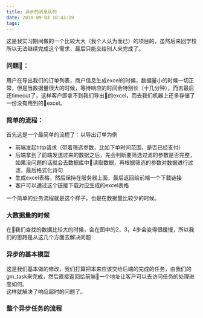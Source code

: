 ```yaml
---
title: 异步的消息队列
date: 2018-09-03 10:43:19
tags:
---
```

这是我实习期间做的一个比较大大（我个人认为而已）的项目的，虽然后来回学校所以无法继续完成这个需求，最后只能交给别人来完成了。  
### 问题： 
用户在导出我们的订单列表，商户信息生成excel的时候，数据量小的时候一切正常，但是当数据量很大的时候，等待响应的时间会特别长（十几分钟），而去最后还timeout了，这样客户即拿不到我们导出的excel，而去我们机器上还多存储了一份没有用到的excel。  
<!--more-->
### 简单的流程：
首先这是一个最简单的流程了：以导出订单为例
* 前端发起http请求（带着筛选参数，比如下单时间范围，是否已经支付）
* 后端拿到了前端发送过来的数据之后，先会判断要筛选过滤的参数是否完整，如果没问题的话就会去数据库中读取数据，再根据筛选的参数对数据进行过滤，最后格式化诗句
* 生成excel表格，然后保持在服务器上面，最后返回给前端一个下载链接
* 客户可以通过这个链接下载对应生成的excel表格  

一个简单的业务流程就是这个样子，也是在数据量比较少的时候。

### 大数据量的时候
在我们查找的数据比较大的时候，会在图中的2，3，4步会变得很缓慢，所以我们的思路是从这几个方面去解决问题

### 异步的基本模型
这是我们基本做的修改，我们打算把本来应该交给后端的完成的任务，由我们的gm_task来完成，然后直接返回给前端一个地址让客户可以去访问任务的处理进度如何。  
这样就解决了响应超时的问题了。  
### 整个异步任务的流程
